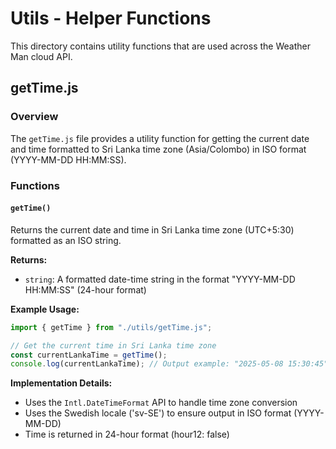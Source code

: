 # Utils - Helper Functions

This directory contains utility functions that are used across the Weather Man cloud API.

## getTime.js

### Overview

The `getTime.js` file provides a utility function for getting the current date and time formatted to Sri Lanka time zone (Asia/Colombo) in ISO format (YYYY-MM-DD HH:MM:SS).

### Functions

#### `getTime()`

Returns the current date and time in Sri Lanka time zone (UTC+5:30) formatted as an ISO string.

**Returns:**

- `string`: A formatted date-time string in the format "YYYY-MM-DD HH:MM:SS" (24-hour format)

**Example Usage:**

```javascript
import { getTime } from "./utils/getTime.js";

// Get the current time in Sri Lanka time zone
const currentLankaTime = getTime();
console.log(currentLankaTime); // Output example: "2025-05-08 15:30:45"
```

**Implementation Details:**

- Uses the `Intl.DateTimeFormat` API to handle time zone conversion
- Uses the Swedish locale ('sv-SE') to ensure output in ISO format (YYYY-MM-DD)
- Time is returned in 24-hour format (hour12: false)
